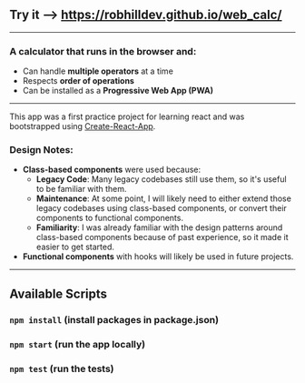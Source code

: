 ## Try it --> https://robhilldev.github.io/web_calc/

---

### A calculator that runs in the browser and:
- Can handle **multiple operators** at a time
- Respects **order of operations**
- Can be installed as a **Progressive Web App (PWA)**

---

This app was a first practice project for learning react and was bootstrapped using [Create-React-App](https://create-react-app.dev/).

### Design Notes:
- **Class-based components** were used because:
    - **Legacy Code**: Many legacy codebases still use them, so it's useful to be familiar with them.
    - **Maintenance**: At some point, I will likely need to either extend those legacy codebases using class-based components, or convert their components to functional components.
    - **Familiarity**: I was already familiar with the design patterns around class-based components because of past experience, so it made it easier to get started.
- **Functional components** with hooks will likely be used in future projects.

---

## Available Scripts

### `npm install` (install packages in package.json)

### `npm start` (run the app locally)

### `npm test` (run the tests)
